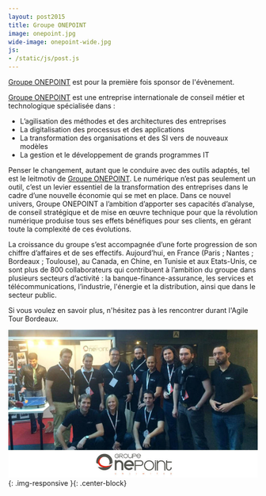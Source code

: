 ```yaml
---
layout: post2015
title: Groupe ONEPOINT
image: onepoint.jpg
wide-image: onepoint-wide.jpg
js:
- /static/js/post.js
---
```


[Groupe ONEPOINT](http://www.groupeonepoint.com) est pour la première fois sponsor de l'évènement. 

[Groupe ONEPOINT](http://www.groupeonepoint.com) est une entreprise internationale de conseil métier et 
technologique <!--more--> spécialisée dans :


 *  L’agilisation des méthodes et des architectures des entreprises
 *  La digitalisation des processus et des applications
 *  La transformation des organisations et des SI vers de nouveaux modèles
 *  La gestion et le développement de grands programmes IT
 

Penser le changement, autant que le conduire avec des outils adaptés, tel est le leitmotiv de [Groupe ONEPOINT](http://www.groupeonepoint.com). Le numérique n’est pas seulement un outil, c’est un levier essentiel de la transformation des entreprises dans le cadre d’une nouvelle économie qui se met en place. Dans ce nouvel univers, Groupe ONEPOINT a l’ambition d’apporter ses capacités d’analyse, de conseil stratégique et de mise en œuvre technique pour que la révolution numérique produise tous ses effets bénéfiques pour ses clients, en gérant toute la complexité de ces évolutions.

La croissance du groupe s’est accompagnée d’une forte progression de son chiffre d’affaires et de ses effectifs. Aujourd’hui, en France (Paris ; Nantes ; Bordeaux ; Toulouse), au Canada, en Chine, en Tunisie et aux Etats-Unis, ce sont plus de 800 collaborateurs qui contribuent à l’ambition du groupe dans plusieurs secteurs d’activité : la banque-finance-assurance, les services et télécommunications, l’industrie, l'énergie et la distribution, ainsi que dans le secteur public.
 
Si vous voulez en savoir plus, n'hésitez pas à les rencontrer durant l'Agile Tour Bordeaux.

![Alt text](/static/img/blog/onepoint-wide.jpg){: .img-responsive }{: .center-block}
